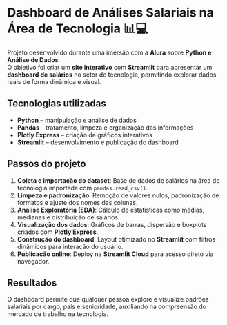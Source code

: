 # Dashboard de Análises Salariais na Área de Tecnologia 📊💻

Projeto desenvolvido durante uma imersão com a **Alura** sobre **Python e Análise de Dados**.  
O objetivo foi criar um **site interativo** com **Streamlit** para apresentar um **dashboard de salários** no setor de tecnologia, permitindo explorar dados reais de forma dinâmica e visual.

## Tecnologias utilizadas
- **Python** – manipulação e análise de dados  
- **Pandas** – tratamento, limpeza e organização das informações  
- **Plotly Express** – criação de gráficos interativos  
- **Streamlit** – desenvolvimento e publicação do dashboard  

## Passos do projeto
1. **Coleta e importação do dataset**: Base de dados de salários na área de tecnologia importada com `pandas.read_csv()`.
2. **Limpeza e padronização**: Remoção de valores nulos, padronização de formatos e ajuste dos nomes das colunas.
3. **Análise Exploratória (EDA)**: Cálculo de estatísticas como médias, medianas e distribuição de salários.
4. **Visualização dos dados**: Gráficos de barras, dispersão e boxplots criados com **Plotly Express**.
5. **Construção do dashboard**: Layout otimizado no **Streamlit** com filtros dinâmicos para interação do usuário.
6. **Publicação online**: Deploy na **Streamlit Cloud** para acesso direto via navegador.

## Resultados
O dashboard permite que qualquer pessoa explore e visualize padrões salariais por cargo, país e senioridade, auxiliando na compreensão do mercado de trabalho na tecnologia.
